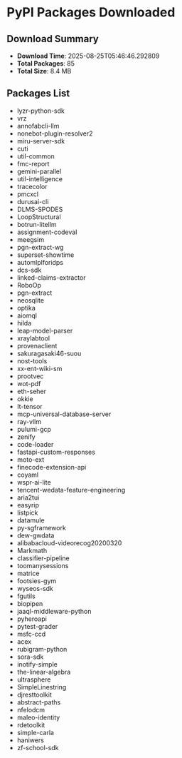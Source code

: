 # PyPI Packages Downloaded

## Download Summary
- **Download Time**: 2025-08-25T05:46:46.292809
- **Total Packages**: 85
- **Total Size**: 8.4 MB

## Packages List
- lyzr-python-sdk
- vrz
- annofabcli-llm
- nonebot-plugin-resolver2
- miru-server-sdk
- cuti
- util-common
- fmc-report
- gemini-parallel
- util-intelligence
- tracecolor
- pmcxcl
- durusai-cli
- DLMS-SPODES
- LoopStructural
- botrun-litellm
- assignment-codeval
- meegsim
- pgn-extract-wg
- superset-showtime
- automlplforidps
- dcs-sdk
- linked-claims-extractor
- RoboOp
- pgn-extract
- neosqlite
- optika
- aiomql
- hilda
- leap-model-parser
- xraylabtool
- provenaclient
- sakuragasaki46-suou
- nost-tools
- xx-ent-wiki-sm
- prootvec
- wot-pdf
- eth-seher
- okkie
- lt-tensor
- mcp-universal-database-server
- ray-vllm
- pulumi-gcp
- zenify
- code-loader
- fastapi-custom-responses
- moto-ext
- finecode-extension-api
- coyaml
- wspr-ai-lite
- tencent-wedata-feature-engineering
- aria2tui
- easyrip
- listpick
- datamule
- py-sgframework
- dew-gwdata
- alibabacloud-videorecog20200320
- Markmath
- classifier-pipeline
- toomanysessions
- matrice
- footsies-gym
- wyseos-sdk
- fgutils
- biopipen
- jaaql-middleware-python
- pyheroapi
- pytest-grader
- msfc-ccd
- acex
- rubigram-python
- sora-sdk
- inotify-simple
- the-linear-algebra
- ultrasphere
- SimpleLinestring
- djresttoolkit
- abstract-paths
- nfelodcm
- maleo-identity
- rdetoolkit
- simple-carla
- haniwers
- zf-school-sdk
